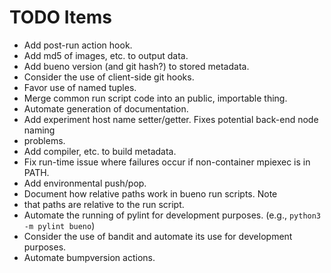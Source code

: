 # TODO Items

* Add post-run action hook.
* Add md5 of images, etc. to output data.
* Add bueno version (and git hash?) to stored metadata.
* Consider the use of client-side git hooks.
* Favor use of named tuples.
* Merge common run script code into an public, importable thing.
* Automate generation of documentation.
* Add experiment host name setter/getter. Fixes potential back-end node naming
* problems.
* Add compiler, etc. to build metadata.
* Fix run-time issue where failures occur if non-container mpiexec is in PATH.
* Add environmental push/pop.
* Document how relative paths work in bueno run scripts. Note
* that paths are relative to the run script.
* Automate the running of pylint for development purposes.
  (e.g., ```python3 -m pylint bueno```)
* Consider the use of bandit and automate its use for development purposes.
* Automate bumpversion actions.
